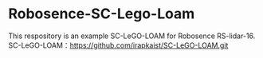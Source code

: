 # Robosence-SC-Lego-Loam
This respository is an example SC-LeGO-LOAM for Robosence RS-lidar-16.
SC-LeGO-LOAM：https://github.com/irapkaist/SC-LeGO-LOAM.git
